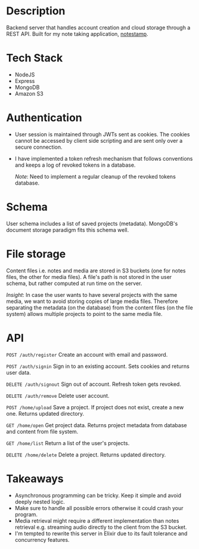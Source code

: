 # Description
Backend server that handles account creation and cloud storage through a REST API. Built for my note taking application, [notestamp](https://github.com/fortyoneplustwo/notestamp).

# Tech Stack
- NodeJS
- Express
- MongoDB
- Amazon S3

# Authentication
- User session is maintained through JWTs sent as cookies. The cookies cannot be accessed by client side scripting and are sent only over a secure connection.
- I have implemented a token refresh mechanism that follows conventions and keeps a log of revoked tokens in a database.

  *Note*: Need to implement a regular cleanup of the revoked tokens database.

# Schema
User schema includes a list of saved projects (metadata). MongoDB's document storage paradigm fits this schema well.

# File storage
Content files i.e. notes and media are stored in S3 buckets (one for notes files, the other for media files). A file's path is not stored in the user schema, but rather computed at run time on the server.

*Insight*: In case the user wants to have several projects with the same media, we want to avoid storing copies of large media files. Therefore separating the metadata (on the database)
from the content files (on the file system) allows multiple projects to point to the same media file.

# API
`POST /auth/register` Create an account with email and password.

`POST /auth/signin` Sign in to an existing account. Sets cookies and returns user data.

`DELETE /auth/signout` Sign out of account. Refresh token gets revoked.

`DELETE /auth/remove` Delete user account.

`POST /home/upload` Save a project. If project does not exist, create a new one. Returns updated directory.

`GET /home/open` Get project data. Returns project metadata from database and content from file system.

`GET /home/list` Return a list of the user's projects.

`DELETE /home/delete` Delete a project. Returns updated directory.

# Takeaways
- Asynchronous programming can be tricky. Keep it simple and avoid deeply nested logic.
- Make sure to handle all possible errors otherwise it could crash your program.
- Media retrieval might require a different implementation than notes retrieval e.g. streaming audio directly to the client from the S3 bucket.
- I'm tempted to rewrite this server in Elixir due to its fault tolerance and concurrency features.
